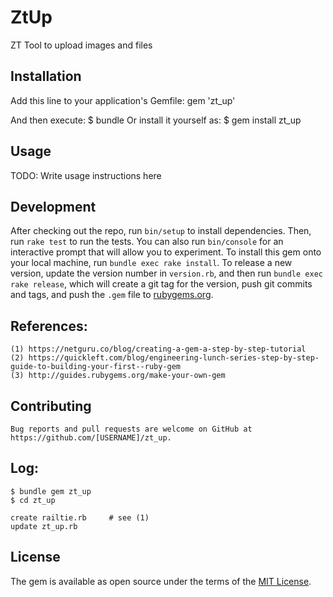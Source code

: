 # ZtUp

ZT Tool to upload images and files

## Installation

Add this line to your application's Gemfile:  gem 'zt_up'

And then execute:                             $ bundle
Or install it yourself as:                    $ gem install zt_up

## Usage

TODO: Write usage instructions here

## Development
  After checking out the repo, run `bin/setup` to install dependencies. Then, run `rake test` to run the tests. You can also run `bin/console` for an interactive prompt that will allow you to experiment.
  To install this gem onto your local machine, run `bundle exec rake install`. To release a new version, update the version number in `version.rb`, and then run `bundle exec rake release`, which will create a git tag for the version, push git commits and tags, and push the `.gem` file to [rubygems.org](https://rubygems.org).

  ## References:
    (1) https://netguru.co/blog/creating-a-gem-a-step-by-step-tutorial
    (2) https://quickleft.com/blog/engineering-lunch-series-step-by-step-guide-to-building-your-first--ruby-gem
    (3) http://guides.rubygems.org/make-your-own-gem

  ## Contributing
    Bug reports and pull requests are welcome on GitHub at https://github.com/[USERNAME]/zt_up.

  ## Log:
    $ bundle gem zt_up
    $ cd zt_up

    create railtie.rb     # see (1)
    update zt_up.rb

## License

The gem is available as open source under the terms of the [MIT License](http://opensource.org/licenses/MIT).

